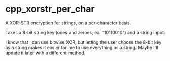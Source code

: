# cpp_xorstr_per_char
A XOR-STR encryption for strings, on a per-character basis.

Takes a 8-bit string key (ones and zeroes, ex. "10110010") and a string input.

I know that I can use bitwise XOR, but letting the user choose the 8-bit key as a string makes it easier for me to use everything as a string. Maybe I'll update it later with a different method.
